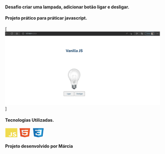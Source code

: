 #### Desafio criar uma lampada, adicionar botão ligar e desligar.
#### Projeto prático para práticar javascript.


[<img src="src/img/tela-lampada.gif">]




#### Tecnologias Utilizadas.


<img align="center" alt="Js" height="30" width="40" src="https://raw.githubusercontent.com/devicons/devicon/master/icons/javascript/javascript-plain.svg">

  <img align="center" alt="HTML" height="30" width="40" src="https://raw.githubusercontent.com/devicons/devicon/master/icons/html5/html5-original.svg">
  <img align="center" alt="CSS" height="30" width="40" src="https://raw.githubusercontent.com/devicons/devicon/master/icons/css3/css3-original.svg">
  
   <br>






#### Projeto desenvolvido por Márcia

